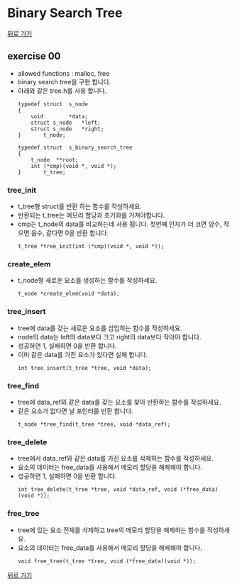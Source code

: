 # Binary Search Tree

[뒤로 가기](..)

## exercise 00
- allowed functions : malloc, free
- binary search tree을 구현 합니다.
- 아래와 같은 tree.h를 사용 합니다.
	```
	typedef struct	s_node
	{
		void		*data;
		struct s_node	*left;
		struct s_node	*right;
	}		t_node;

	typedef struct	s_binary_search_tree
	{
		t_node	**root;
		int	(*cmp)(void *, void *);
	}		t_tree;
	```

### tree_init
- t_tree형 struct를 반환 하는 함수를 작성하세요.
- 반환되는 t_tree는 메모리 할당과 초기화를 거쳐야합니다.
- cmp는 t_node의 data를 비교하는데 사용 됩니다. 첫번째 인자가 더 크면 양수, 작으면 음수, 같다면 0을 반환 합니다.
	```
	t_tree *tree_init(int (*cmp)(void *, void *));
	```

### create_elem
- t_node형 새로운 요소를 생성하는 함수를 작성하세요.
	```
	t_node *create_elem(void *data);
	```
	
### tree_insert
- tree에 data를 갖는 새로운 요소를 삽입하는 함수를 작성하세요.
- node의 data는 left의 data보다 크고 right의 data보다 작아야 합니다.
- 성공하면 1, 실패하면 0을 반환 합니다.
- 이미 같은 data를 가진 요소가 있다면 실패 합니다.
	```
	int tree_insert(t_tree *tree, void *data);
	```

### tree_find
- tree에 data_ref와 같은 data를 갖는 요소를 찾아 반환하는 함수를 작성하세요.
- 같은 요소가 없다면 널 포인터를 반환 합니다.
	```
	t_node *tree_find(t_tree *tree, void *data_ref);
	```

### tree_delete
- tree에서 data_ref와 같은 data를 가진 요소를 삭제하는 함수를 작성하세요.
- 요소의 데이터는 free_data를 사용해서 메모리 할당을 해제해야 합니다.
- 성공하면 1, 실패하면 0을 반환 합니다.
	```
	int tree_delete(t_tree *tree, void *data_ref, void (*free_data)(void *));
	```

### free_tree
- tree에 있는 요소 전체를 삭제하고 tree의 메모리 할당을 해제하는 함수를 작성하세요.
- 요소의 데이터는 free_data를 사용해서 메모리 할당을 해제해야 합니다.
	```
	void free_tree(t_tree *tree, void (*free_data)(void *));
	```


[뒤로 가기](..)
